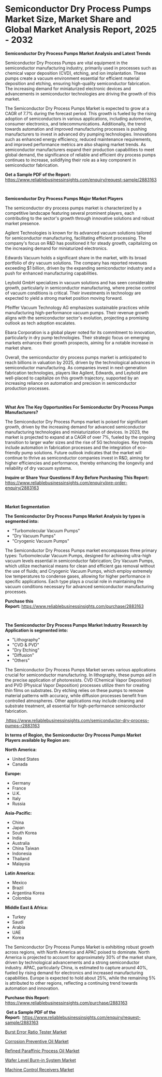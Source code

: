 <p><h1>Semiconductor Dry Process Pumps Market Size, Market Share and Global Market Analysis Report, 2025 - 2032</h1></p><p><strong>Semiconductor Dry Process Pumps Market Analysis and Latest Trends</strong></p>
<p><p>Semiconductor Dry Process Pumps are vital equipment in the semiconductor manufacturing industry, primarily used in processes such as chemical vapor deposition (CVD), etching, and ion implantation. These pumps create a vacuum environment essential for efficient material deposition and etching, ensuring high-quality semiconductor fabrication. The increasing demand for miniaturized electronic devices and advancements in semiconductor technologies are driving the growth of this market.</p><p>The Semiconductor Dry Process Pumps Market is expected to grow at a CAGR of 7.7% during the forecast period. This growth is fueled by the rising adoption of semiconductors in various applications, including automotive, consumer electronics, and telecommunications. Additionally, the trend towards automation and improved manufacturing processes is pushing manufacturers to invest in advanced dry pumping technologies. Innovations such as enhanced energy efficiency, reduced maintenance requirements, and improved performance metrics are also shaping market trends. As semiconductor manufacturers expand their production capabilities to meet global demand, the significance of reliable and efficient dry process pumps continues to increase, solidifying their role as a key component in semiconductor fabrication.</p></p>
<p><strong>Get a Sample PDF of the Report:&nbsp;</strong> <a href="https://www.reliablebusinessinsights.com/enquiry/request-sample/2883163?utm_campaign=1106&utm_medium=2&utm_source=Github&utm_content=ia&utm_term=13032025&utm_id=semiconductor-dry-process-pumps">https://www.reliablebusinessinsights.com/enquiry/request-sample/2883163</a></p>
<p>&nbsp;</p>
<p><strong>Semiconductor Dry Process Pumps Major Market Players</strong></p>
<p><p>The semiconductor dry process pumps market is characterized by a competitive landscape featuring several prominent players, each contributing to the sector's growth through innovative solutions and robust market presence.</p><p>Agilent Technologies is known for its advanced vacuum solutions tailored for semiconductor manufacturing, facilitating efficient processing. The company's focus on R&D has positioned it for steady growth, capitalizing on the increasing demand for miniaturized electronics.</p><p>Edwards Vacuum holds a significant share in the market, with its broad portfolio of dry vacuum solutions. The company has reported revenues exceeding $1 billion, driven by the expanding semiconductor industry and a push for enhanced manufacturing capabilities.</p><p>Leybold GmbH specializes in vacuum solutions and has seen considerable growth, particularly in semiconductor manufacturing, where precise control of vacuum conditions is critical. Their investments in technology are expected to yield a strong market position moving forward.</p><p>Pfeiffer Vacuum Technology AG emphasizes sustainable practices while manufacturing high-performance vacuum pumps. Their revenue growth aligns with the semiconductor sector's evolution, projecting a promising outlook as tech adoption escalates.</p><p>Ebara Corporation is a global player noted for its commitment to innovation, particularly in dry pump technologies. Their strategic focus on emerging markets enhances their growth prospects, aiming for a notable increase in market share.</p><p>Overall, the semiconductor dry process pumps market is anticipated to reach billions in valuation by 2025, driven by the technological advances in semiconductor manufacturing. As companies invest in next-generation fabrication technologies, players like Agilent, Edwards, and Leybold are well-placed to capitalize on this growth trajectory, supported by an increasing reliance on automation and precision in semiconductor production processes.</p></p>
<p>&nbsp;</p>
<p><strong>What Are The Key Opportunities For Semiconductor Dry Process Pumps Manufacturers?</strong></p>
<p><p>The Semiconductor Dry Process Pumps market is poised for significant growth, driven by the increasing demand for advanced semiconductor manufacturing technologies and miniaturization of devices. In 2023, the market is projected to expand at a CAGR of over 7%, fueled by the ongoing transition to larger wafer sizes and the rise of 5G technologies. Key trends include automation in fabrication processes and the integration of eco-friendly pump solutions. Future outlook indicates that the market will continue to thrive as semiconductor companies invest in R&D, aiming for higher efficiencies and performance, thereby enhancing the longevity and reliability of dry vacuum systems.</p></p>
<p><strong>Inquire or Share Your Questions If Any Before Purchasing This Report:</strong> <a href="https://www.reliablebusinessinsights.com/enquiry/pre-order-enquiry/2883163?utm_campaign=1106&utm_medium=2&utm_source=Github&utm_content=ia&utm_term=13032025&utm_id=semiconductor-dry-process-pumps">https://www.reliablebusinessinsights.com/enquiry/pre-order-enquiry/2883163</a></p>
<p>&nbsp;</p>
<p><strong>Market Segmentation</strong></p>
<p><strong>The Semiconductor Dry Process Pumps Market Analysis by types is segmented into:</strong></p>
<p><ul><li>"Turbomolecular Vacuum Pumps"</li><li>"Dry Vacuum Pumps"</li><li>"Cryogenic Vacuum Pumps"</li></ul></p>
<p><p>The Semiconductor Dry Process Pumps market encompasses three primary types: Turbomolecular Vacuum Pumps, designed for achieving ultra-high vacuum levels essential in semiconductor fabrication; Dry Vacuum Pumps, which utilize mechanical means for clean and efficient gas removal without the use of fluids; and Cryogenic Vacuum Pumps, which employ extremely low temperatures to condense gases, allowing for higher performance in specific applications. Each type plays a crucial role in maintaining the vacuum conditions necessary for advanced semiconductor manufacturing processes.</p></p>
<p><strong>Purchase this Report:&nbsp;</strong><a href="https://www.reliablebusinessinsights.com/purchase/2883163?utm_campaign=1106&utm_medium=2&utm_source=Github&utm_content=ia&utm_term=13032025&utm_id=semiconductor-dry-process-pumps">https://www.reliablebusinessinsights.com/purchase/2883163</a></p>
<p>&nbsp;</p>
<p><strong>The Semiconductor Dry Process Pumps Market Industry Research by Application is segmented into:</strong></p>
<p><ul><li>"Lithography"</li><li>"CVD & PVD"</li><li>"Dry Etching"</li><li>"Diffusion"</li><li>"Others"</li></ul></p>
<p><p>The Semiconductor Dry Process Pumps Market serves various applications crucial for semiconductor manufacturing. In lithography, these pumps aid in the precise application of photoresists. CVD (Chemical Vapor Deposition) and PVD (Physical Vapor Deposition) processes utilize them for creating thin films on substrates. Dry etching relies on these pumps to remove material patterns with accuracy, while diffusion processes benefit from controlled atmospheres. Other applications may include cleaning and substrate treatment, all essential for high-performance semiconductor fabrication.</p></p>
<p><a href="https://www.reliablebusinessinsights.com/semiconductor-dry-process-pumps-r2883163?utm_campaign=1106&utm_medium=2&utm_source=Github&utm_content=ia&utm_term=13032025&utm_id=semiconductor-dry-process-pumps">&nbsp;https://www.reliablebusinessinsights.com/semiconductor-dry-process-pumps-r2883163</a></p>
<p><strong>In terms of Region, the Semiconductor Dry Process Pumps Market Players available by Region are:</strong></p>
<p>
    <p> <strong> North America: </strong>
        <ul>
            <li>United States</li>
            <li>Canada</li>
        </ul>
        </p> 
    <p> <strong> Europe: </strong>
        <ul>
            <li>Germany</li>
            <li>France</li>
            <li>U.K.</li>
            <li>Italy</li>
            <li>Russia</li>
        </ul>
        </p> 
    <p> <strong> Asia-Pacific: </strong>
        <ul>
            <li>China</li>
            <li>Japan</li>
            <li>South Korea</li>
            <li>India</li>
            <li>Australia</li>
            <li>China Taiwan</li>
            <li>Indonesia</li>
            <li>Thailand</li>
            <li>Malaysia</li>
        </ul>
        </p> 
    <p> <strong> Latin America: </strong>
        <ul>
            <li>Mexico</li>
            <li>Brazil</li>
            <li>Argentina Korea</li>
            <li>Colombia</li>
        </ul>
        </p> 
    <p> <strong> Middle East & Africa: </strong>
        <ul>
            <li>Turkey</li>
            <li>Saudi</li>
            <li>Arabia</li>
            <li>UAE</li>
            <li>Korea</li>
        </ul>
    </p>
    </p>
<p><p>The Semiconductor Dry Process Pumps Market is exhibiting robust growth across regions, with North America and APAC poised to dominate. North America is projected to account for approximately 30% of the market share, driven by technological advancements and a strong semiconductor industry. APAC, particularly China, is estimated to capture around 40%, fueled by rising demand for electronics and increased manufacturing capabilities. Europe is expected to hold about 25%, while the remaining 5% is attributed to other regions, reflecting a continuing trend towards automation and innovation.</p></p>
<p><strong>Purchase this Report: </strong><a href="https://www.reliablebusinessinsights.com/purchase/2883163?utm_campaign=1106&utm_medium=2&utm_source=Github&utm_content=ia&utm_term=13032025&utm_id=semiconductor-dry-process-pumps">https://www.reliablebusinessinsights.com/purchase/2883163</a></p>
<p>&nbsp;<strong>Get a Sample PDF of the Report:&nbsp;&nbsp;</strong><a href="https://www.reliablebusinessinsights.com/enquiry/request-sample/2883163?utm_campaign=1106&utm_medium=2&utm_source=Github&utm_content=ia&utm_term=13032025&utm_id=semiconductor-dry-process-pumps">https://www.reliablebusinessinsights.com/enquiry/request-sample/2883163</a></p>
<p><strong></strong></p>
<p><p><a href="https://github.com/abdhsheila7/Market-Research-Report-List-1/blob/main/burst-error-ratio-tester-market.md?utm_campaign=1106&utm_medium=2&utm_source=Github&utm_content=ia&utm_term=13032025&utm_id=semiconductor-dry-process-pumps">Burst Error Ratio Tester Market</a></p><p><a href="https://github.com/rumaskdallys2/Market-Research-Report-List-1/blob/main/corrosion-preventive-oil-market.md?utm_campaign=1106&utm_medium=2&utm_source=Github&utm_content=ia&utm_term=13032025&utm_id=semiconductor-dry-process-pumps">Corrosion Preventive Oil Market</a></p><p><a href="https://github.com/rjaibiagha/Market-Research-Report-List-1/blob/main/refined-paraffinic-process-oil-market.md?utm_campaign=1106&utm_medium=2&utm_source=Github&utm_content=ia&utm_term=13032025&utm_id=semiconductor-dry-process-pumps">Refined Paraffinic Process Oil Market</a></p><p><a href="https://github.com/godekkutero4/Market-Research-Report-List-1/blob/main/wafer-level-burn-in-system-market.md?utm_campaign=1106&utm_medium=2&utm_source=Github&utm_content=ia&utm_term=13032025&utm_id=semiconductor-dry-process-pumps">Wafer Level Burn-in System Market</a></p><p><a href="https://github.com/dringmurza6r/Market-Research-Report-List-1/blob/main/machine-control-receivers-market.md?utm_campaign=1106&utm_medium=2&utm_source=Github&utm_content=ia&utm_term=13032025&utm_id=semiconductor-dry-process-pumps">Machine Control Receivers Market</a></p></p>